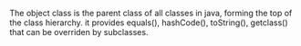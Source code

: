 The object class is the parent class of all classes in java, forming the top of the class hierarchy.
it provides equals(), hashCode(), toString(), getclass() that can be overriden by subclasses.
